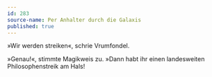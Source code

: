 ```yaml
---
id: 283
source-name: Per Anhalter durch die Galaxis
published: true
---
```


<p>»Wir werden streiken«, schrie Vrumfondel.</p>

<p>»Genau!«, stimmte Magikweis zu. »Dann habt ihr einen landesweiten Philosophenstreik am Hals!</p>


